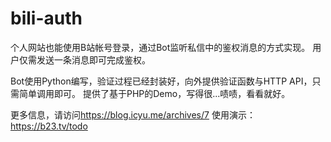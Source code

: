 # bili-auth
个人网站也能使用B站帐号登录，通过Bot监听私信中的鉴权消息的方式实现。
用户仅需发送一条消息即可完成鉴权。

Bot使用Python编写，验证过程已经封装好，向外提供验证函数与HTTP API，只需简单调用即可。
提供了基于PHP的Demo，写得很...啧啧，看看就好。

更多信息，请访问<https://blog.icyu.me/archives/7>
使用演示：<https://b23.tv/todo>
